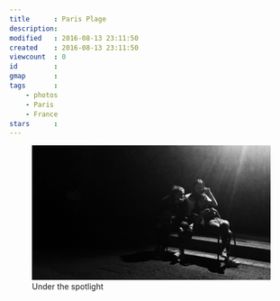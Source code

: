 ```yaml
---
title      : Paris Plage
description: 
modified   : 2016-08-13 23:11:50
created    : 2016-08-13 23:11:50
viewcount  : 0
id         : 
gmap       : 
tags       :
    - photos
    - Paris
    - France
stars      : 
---
```


<figure>
    <img src="img/IMG_0021.jpg">
    <figcaption>Under the spotlight</figcaption>
</figure>

